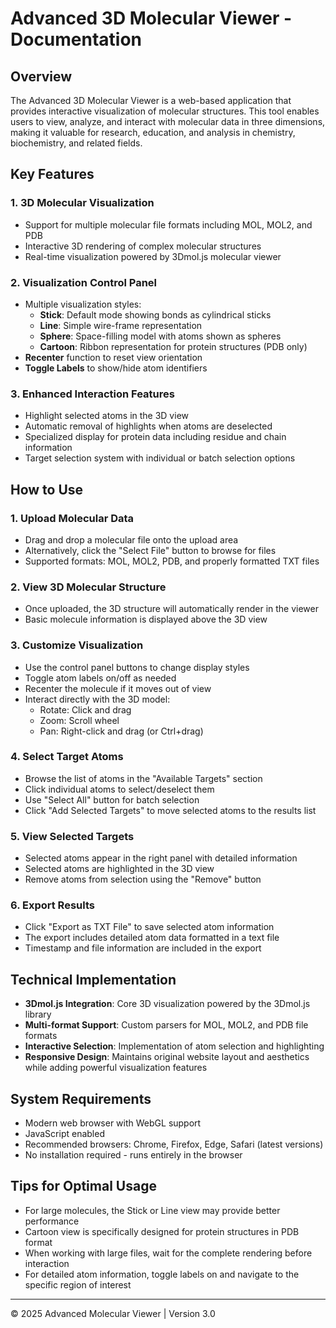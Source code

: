 # Advanced 3D Molecular Viewer - Documentation

## Overview

The Advanced 3D Molecular Viewer is a web-based application that provides interactive visualization of molecular structures. This tool enables users to view, analyze, and interact with molecular data in three dimensions, making it valuable for research, education, and analysis in chemistry, biochemistry, and related fields.

## Key Features

### 1. 3D Molecular Visualization

- Support for multiple molecular file formats including MOL, MOL2, and PDB
- Interactive 3D rendering of complex molecular structures
- Real-time visualization powered by 3Dmol.js molecular viewer

### 2. Visualization Control Panel

- Multiple visualization styles:
  - **Stick**: Default mode showing bonds as cylindrical sticks
  - **Line**: Simple wire-frame representation
  - **Sphere**: Space-filling model with atoms shown as spheres
  - **Cartoon**: Ribbon representation for protein structures (PDB only)
- **Recenter** function to reset view orientation
- **Toggle Labels** to show/hide atom identifiers

### 3. Enhanced Interaction Features

- Highlight selected atoms in the 3D view
- Automatic removal of highlights when atoms are deselected
- Specialized display for protein data including residue and chain information
- Target selection system with individual or batch selection options

## How to Use

### 1. Upload Molecular Data

- Drag and drop a molecular file onto the upload area
- Alternatively, click the "Select File" button to browse for files
- Supported formats: MOL, MOL2, PDB, and properly formatted TXT files

### 2. View 3D Molecular Structure

- Once uploaded, the 3D structure will automatically render in the viewer
- Basic molecule information is displayed above the 3D view

### 3. Customize Visualization

- Use the control panel buttons to change display styles
- Toggle atom labels on/off as needed
- Recenter the molecule if it moves out of view
- Interact directly with the 3D model:
  - Rotate: Click and drag
  - Zoom: Scroll wheel
  - Pan: Right-click and drag (or Ctrl+drag)

### 4. Select Target Atoms

- Browse the list of atoms in the "Available Targets" section
- Click individual atoms to select/deselect them
- Use "Select All" button for batch selection
- Click "Add Selected Targets" to move selected atoms to the results list

### 5. View Selected Targets

- Selected atoms appear in the right panel with detailed information
- Selected atoms are highlighted in the 3D view
- Remove atoms from selection using the "Remove" button

### 6. Export Results

- Click "Export as TXT File" to save selected atom information
- The export includes detailed atom data formatted in a text file
- Timestamp and file information are included in the export

## Technical Implementation

- **3Dmol.js Integration**: Core 3D visualization powered by the 3Dmol.js library
- **Multi-format Support**: Custom parsers for MOL, MOL2, and PDB file formats
- **Interactive Selection**: Implementation of atom selection and highlighting
- **Responsive Design**: Maintains original website layout and aesthetics while adding powerful visualization features

## System Requirements

- Modern web browser with WebGL support
- JavaScript enabled
- Recommended browsers: Chrome, Firefox, Edge, Safari (latest versions)
- No installation required - runs entirely in the browser

## Tips for Optimal Usage

- For large molecules, the Stick or Line view may provide better performance
- Cartoon view is specifically designed for protein structures in PDB format
- When working with large files, wait for the complete rendering before interaction
- For detailed atom information, toggle labels on and navigate to the specific region of interest

------

© 2025 Advanced Molecular Viewer | Version 3.0